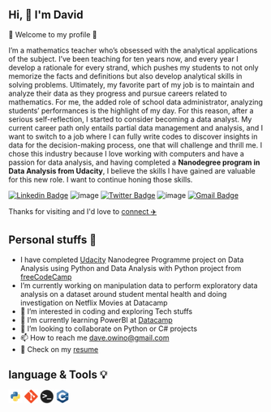 ## Hi, :wave: I'm David

:gift_heart: Welcome to my profile :clap:

I’m a mathematics teacher who’s obsessed with the analytical applications of the subject. I’ve been teaching for ten years now, and every year I develop a rationale for every strand, which pushes my students to not only memorize the facts and definitions but also develop analytical skills in solving problems. Ultimately, my favorite part of my job is to maintain and analyze their data as they progress and pursue careers related to mathematics. For me, the added role of school data administrator, analyzing students’ performances is the highlight of my day. For this reason, after a serious self-reflection, I started to consider becoming a data analyst. My current career path only entails partial data management and analysis, and I want to switch to a job where I can fully write codes to discover insights in data for the decision-making process, one that will challenge and thrill me. I chose this industry because I love working with computers and have a passion for data analysis, and having completed a **Nanodegree program in Data Analysis from Udacity**, I believe the skills I have gained are valuable for this new role. I want to continue honing those skills.

[![Linkedin Badge](https://img.shields.io/badge/david-owino-blue?style=flat&logo=Linkedin&logoColor=white&link=https://www.linkedin.com/in/profile-for-David-Owino/)](https://www.linkedin.com/in/profile-for-David-Owino/)  ![image](https://user-images.githubusercontent.com/7541585/193350417-cc4acf0c-7a24-403c-8d97-897f770b4ec0.png)  [![Twitter Badge](https://img.shields.io/badge/@DavieOwino-1ca0f1?style=flat&labelColor=1ca0f1&logo=twitter&logoColor=white&link=https://twitter.com/DavieOwino)](https://twitter.com/DavieOwino)  ![image](https://user-images.githubusercontent.com/7541585/193350508-3d786930-c043-4a27-90f8-68c0f85cdc60.png)  [![Gmail Badge](https://img.shields.io/badge/dave.owino-c14438?style=flat&logo=Gmail&logoColor=white&link=mailto:dave.owino@gmail.com)](mailto:dave.owino@gmail.com)

Thanks for visiting and I'd love to [connect :airplane:](https://www.linkedin.com/in/profile-for-David-Owino/)

## Personal stuffs :seedling:

- I have completed [Udacity](https://www.udacity.com/) Nanodegree Programme project on Data Analysis using Python and Data Analysis with Python project from [freeCodeCamp](https://www.freecodecamp.org/)
- I’m currently working on manipulation data to perform exploratory data analysis on a dataset around student mental health and doing investigation on Netflix Movies at Datacamp
- 👀 I’m interested in coding and exploring Tech stuffs
- 🌱 I’m currently learning PowerBI at [Datacamp](https:wwww.dacamp.com)
- 💞️ I’m looking to collaborate on Python or C# projects
- 📫 How to reach me [dave.owino@gmail.com](mailto:dave.owino@gmail.com)
- 📝 Check on my [resume](https://github.com/Daviedavie100/Daviedavie100/blob/main/resume.docx)

## language & Tools :bulb:

<code><img height="27" src="https://raw.githubusercontent.com/github/explore/80688e429a7d4ef2fca1e82350fe8e3517d3494d/topics/python/python.png" alt="python"></code>
<code><img height="27" src="https://raw.githubusercontent.com/devicons/devicon/master/icons/git/git-original.svg" alt="git"></code>
<code><img height="27" src="https://raw.githubusercontent.com/github/explore/80688e429a7d4ef2fca1e82350fe8e3517d3494d/topics/terminal/terminal.png" alt="terminal"></code>
<code><img height="27" src="https://raw.githubusercontent.com/github/explore/80688e429a7d4ef2fca1e82350fe8e3517d3494d/topics/cpp/cpp.png" alt="c#"></code>


<!---
Daviedavie100/Daviedavie100 is a ✨ special ✨ repository because its `README.md` (this file) appears on your GitHub profile.
You can click the Preview link to take a look at your changes.
--->
